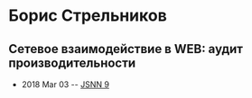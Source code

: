 # Борис Стрельников

## Сетевое взаимодействие в WEB: аудит производительности
- 2018 Mar 03 -- [JSNN 9](https://youtu.be/albWwa93c4E)    

